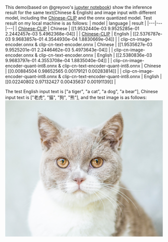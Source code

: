 This demo(based on @greyovo's [jupyter notebook](https://colab.research.google.com/drive/1bW1aMg0er1T4aOcU5pCNYVgmVzBJ4-x4#scrollTo=hPscj2wlZlHb)) show the inference result for the same text(Chinese & English) and image input with different model, including the [Chinese-CLIP](https://github.com/OFA-Sys/Chinese-CLIP/tree/master) and the onnx quantized model. Test result on my local machine is as follows:
| model | language | result |
|---|---|---|
| [Chinese-CLIP](https://github.com/OFA-Sys/Chinese-CLIP/tree/master) | Chinese | [[1.9532440e-03 9.9525285e-01 2.2442457e-03 5.4962368e-04]] |
| [Chinese-CLIP](https://github.com/OFA-Sys/Chinese-CLIP/tree/master) | English | [[2.5376787e-03 9.9683857e-01 4.3544930e-04 1.8830669e-04]] |
| clip-cn-image-encoder.onnx & clip-cn-text-encoder.onnx | Chinese | [[1.9535627e-03 9.9525201e-01 2.2446462e-03 5.4973643e-04]] |
| clip-cn-image-encoder.onnx & clip-cn-text-encoder.onnx | English | [[2.5380836e-03 9.9683797e-01 4.3553708e-04 1.8835040e-04]] |
| clip-cn-image-encoder-quant-int8.onnx & clip-cn-text-encoder-quant-int8.onnx | Chinese | [[0.00884504 0.98652565 0.00179121 0.00283814]] |
| clip-cn-image-encoder-quant-int8.onnx & clip-cn-text-encoder-quant-int8.onnx | English | [[0.02240802 0.97132427 0.00435637 0.00191139]] |

The test English input text is ["a tiger", "a cat", "a dog", "a bear"], Chinese input text is ["老虎", "猫", "狗", "熊"], and the test image is as follows:
![](image.jpg)